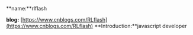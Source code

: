 **name:**rlflash

**blog:** [https://www.cnblogs.com/RLflash](https://www.cnblogs.com/RLflash)
**Introduction:**javascript developer
